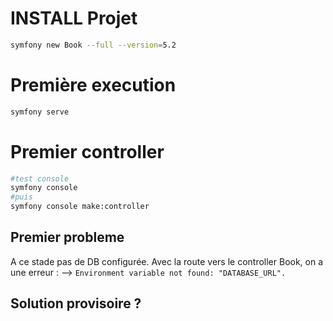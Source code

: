 # INSTALL Projet

```bash
symfony new Book --full --version=5.2
```
# Première execution 

```bash
symfony serve
```

# Premier controller

```bash
#test console
symfony console
#puis
symfony console make:controller 
```

## Premier probleme
A ce stade pas de DB configurée. 
Avec la route vers le controller Book, on a une erreur :
--> `Environment variable not found: "DATABASE_URL".`
## Solution provisoire ?
```bash

```